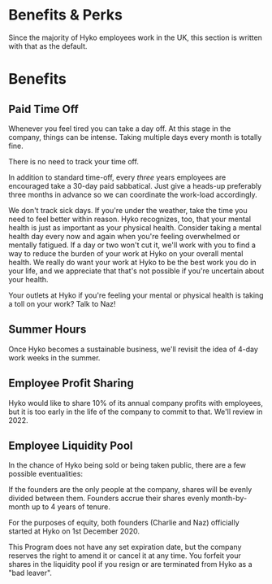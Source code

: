 # Benefits & Perks

Since the majority of Hyko employees work in the UK, this section is written with that as the default. 

# Benefits

## Paid Time Off

Whenever you feel tired you can take a day off. At this stage in the company, things can be intense. Taking multiple days every month is totally fine.

There is no need to track your time off.

In addition to standard time-off, every *three* years employees are encouraged take a 30-day paid sabbatical. Just give a heads-up preferably three months in advance so we can coordinate the work-load accordingly.

We don't track sick days. If you're under the weather, take the time you need to feel better within reason. Hyko recognizes, too, that your mental health is just as important as your physical health. Consider taking a mental health day every now and again when you're feeling overwhelmed or mentally fatigued. If a day or two won't cut it, we'll work with you to find a way to reduce the burden of your work at Hyko on your overall mental health. We really do want your work at Hyko to be the best work you do in your life, and we appreciate that that's not possible if you're uncertain about your health.

Your outlets at Hyko if you're feeling your mental or physical health is taking a toll on your work? Talk to Naz!

## Summer Hours

Once Hyko becomes a sustainable business, we'll revisit the idea of 4-day work weeks in the summer.

## Employee Profit Sharing

Hyko would like to share 10% of its annual company profits with employees, but it is too early in the life of the company to commit to that. We'll review in 2022.

## Employee Liquidity Pool

In the chance of Hyko being sold or being taken public, there are a few possible eventualities: 

If the founders are the only people at the company, shares will be evenly divided between them. Founders accrue their shares evenly month-by-month up to 4 years of tenure.

For the purposes of equity, both founders (Charlie and Naz) officially started at Hyko on 1st December 2020.

This Program does not have any set expiration date, but the company reserves the right to amend it or cancel it at any time. You forfeit your shares in the liquidity pool if you resign or are terminated from Hyko as a "bad leaver".